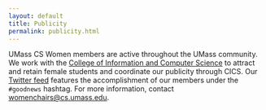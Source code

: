 ```yaml
---
layout: default
title: Publicity
permalink: publicity.html
---
```

UMass CS Women members are active throughout the UMass community. We work with the [College of Information and Computer Science](https://www.cs.umass.edu/) to attract and retain female students and coordinate our publicity through CICS. Our [Twitter feed](https://twitter.com/CSWomenUMass) features the accomplishment of our members under the `#goodnews` hashtag. For more information, contact womenchairs@cs.umass.edu.